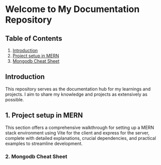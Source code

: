 # Welcome to My Documentation Repository

## Table of Contents
1. [Introduction](#introduction)
2. [Project setup in MERN](#project-setup-in-mern)
3. [Mongodb Cheat Sheet](#mongodb-cheat-sheet)
   
## Introduction
This repository serves as the documentation hub for my learnings and projects. I aim to share my knowledge and projects as extensively as possible.

## 1. Project setup in MERN
This section offers a comprehensive walkthrough for setting up a MERN stack environment using Vite for  the client and express for the server, complete with detailed explanations, crucial dependencies, and practical examples to streamline development.
### 2. Mongodb Cheat Sheet
